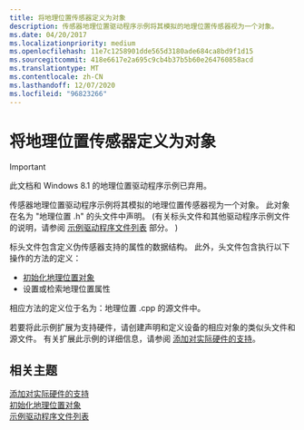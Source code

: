 ```yaml
---
title: 将地理位置传感器定义为对象
description: 传感器地理位置驱动程序示例将其模拟的地理位置传感器视为一个对象。
ms.date: 04/20/2017
ms.localizationpriority: medium
ms.openlocfilehash: 11e7c1258901dde565d3180ade684ca8bd9f1d15
ms.sourcegitcommit: 418e6617e2a695c9cb4b37b5b60e264760858acd
ms.translationtype: MT
ms.contentlocale: zh-CN
ms.lasthandoff: 12/07/2020
ms.locfileid: "96823266"
---
```

# <a name="defining-the-geolocation-sensor-as-an-object"></a>将地理位置传感器定义为对象

> [!IMPORTANT] 
> 此文档和 Windows 8.1 的地理位置驱动程序示例已弃用。

传感器地理位置驱动程序示例将其模拟的地理位置传感器视为一个对象。 此对象在名为 "地理位置 .h" 的头文件中声明。  (有关标头文件和其他驱动程序示例文件的说明，请参阅 [示例驱动程序文件列表](the-sample-driver-file-list.md) 部分。 ) 

标头文件包含定义伪传感器支持的属性的数据结构。 此外，头文件包含执行以下操作的方法的定义：

-   [初始化地理位置对象](initializing-the-geolocation-object.md)
-   设置或检索地理位置属性

相应方法的定义位于名为：地理位置 .cpp 的源文件中。

若要将此示例扩展为支持硬件，请创建声明和定义设备的相应对象的类似头文件和源文件。 有关扩展此示例的详细信息，请参阅 [添加对实际硬件的支持](adding-support-for-actual-hardware.md)。

## <a name="related-topics"></a>相关主题
[添加对实际硬件的支持](adding-support-for-actual-hardware.md)  
[初始化地理位置对象](initializing-the-geolocation-object.md)  
[示例驱动程序文件列表](the-sample-driver-file-list.md)  



